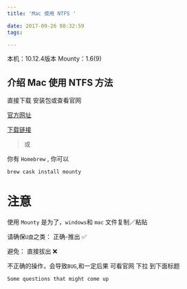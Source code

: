 ```yaml
---
title: 'Mac 使用 NTFS '

date: 2017-09-26 08:32:59
tags:

---
```


本机：10.12.4版本
Mounty：1.6(9)

## 介绍 Mac 使用 NTFS 方法

直接下载 安装包或查看官网

[官方网址](http://enjoygineering.com/mounty/)

[下载链接](http://enjoygineering.com/mounty/releases/Mounty.dmg)

> 或

你有 ``Homebrew`` , 你可以

``` s
brew cask install mounty
```

# 注意

使用 ``Mounty`` 是为了，``windows``和 ``mac`` 文件复制／粘贴

请确保``U盘``之类：
    正确-推出 ✅

避免：
    直接拔出 ❌

不正确的操作，会导致``BUG``,和一定后果
 可看官网 下拉 到下面标题
```
Some questions that might come up
```